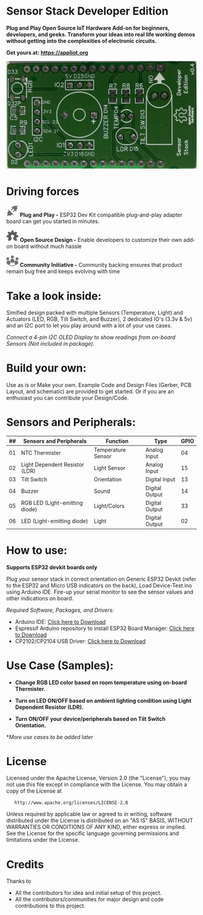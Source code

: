 # Sensor Stack Developer Edition

**Plug and Play Open Source IoT Hardware Add-on for beginners, developers, and geeks. Transform your ideas into real life working demos without getting into the complexities of electronic circuits.**


**Get yours at: https://appliot.org**

<img src="img/PCB-1.jpg" alt="PCB" height=auto width=auto>

# Driving forces

<img src="img/plug-and-play.png" alt="Plug and Play" height="32" width="32"> **Plug and Play -** ESP32 Dev Kit compatible plug-and-play adapter board can get you started in minutes.

<img src="img/oshw.png" alt="Plug and Play" height="32" width="32"> **Open Source Design -** Enable developers to customize their own add-on board without much hassle

<img src="img/community.png" alt="Plug and Play" height="32" width="32"> **Community Initiative -** Community backing ensures that product remain bug free and keeps evolving with time

# Take a look inside:
Simified design packed with multiple Sensors (Temperature, Light) and Actuators (LED, RGB, Tilt Switch, and Buzzer), 2 dedicated IO's (3.3v & 5v) and an I2C port to let you play around with a lot of your use cases.

*Connect a 4-pin I2C OLED Display to show readings from on-board Sensors (Not included in package).*  

# Build your own:
Use as is or Make your own. Example Code and Design Files (Gerber, PCB Layout, and schematic) are provided to get started. Or if you are an enthusiast you can contribute your Design/Code.

# Sensors and Peripherals:

| ##  | Sensors and Peripherals        | Function           | Type           | GPIO |
| --- | ------------------------------ | ------------------ |--------------- | ---  |
| 01  | NTC Thermister                 | Temperature Sensor | Analog Input   | 04   |
| 02  | Light Dependent Resistor (LDR) | Light Sensor       | Analog Input   | 15   |
| 03  | Tilt Switch                    | Orientation        | Digital Input  | 13   |
| 04  | Buzzer                         | Sound              | Digital Output | 14   |
| 05  | RGB LED (Light-emitting diode) | Light/Colors       | Digital Output | 33   |
| 06  | LED (Light-emitting diode)     | Light              | Digital Output | 02   | 

# How to use:
**Supports ESP32 devkit boards only**

Plug your sensor stack in correct orientation on Generic ESP32 Devkit (refer to the ESP32 and Micro USB indicators on the back), Load Device-Test.ino using Arduino IDE. Fire-up your serial monitor to see the sensor values and other indications on board.

*Required Software, Packages, and Drivers:*

- Arduino IDE: [Click here to Download](https://www.arduino.cc/en/Main/Software)
- Espressif Arduino repository to install ESP32 Board Manager: [Click here to Download](https://github.com/espressif/arduino-esp32#using-through-arduino-ide)
- CP2102/CP2104 USB Driver: [Click here to Download](http://www.silabs.com/products/development-tools/software/usb-to-uart-bridge-vcp-drivers)

# Use Case (Samples):

- **Change RGB LED color based on room temperature using on-board Thermister.**

- **Turn on LED ON/OFF based on ambient lighting condition using Light Dependent Resistor (LDR).**

- **Turn ON/OFF your device/peripherals based on Tilt Switch Orientation.** 

**More use cases to be added later*

# License

   Licensed under the Apache License, Version 2.0 (the "License");
   you may not use this file except in compliance with the License.
   You may obtain a copy of the License at

       http://www.apache.org/licenses/LICENSE-2.0

   Unless required by applicable law or agreed to in writing, software
   distributed under the License is distributed on an "AS IS" BASIS,
   WITHOUT WARRANTIES OR CONDITIONS OF ANY KIND, either express or implied.
   See the License for the specific language governing permissions and
   limitations under the License.

# Credits

Thanks to 

- All the contributors for idea and initial setup of this project.
- All the contributors/communities for major design and code contributions to this project.
